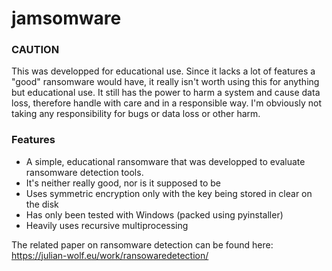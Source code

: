 # jamsomware

### CAUTION
This was developped for educational use. Since it lacks a lot of features a "good" ransomware would have, it really isn't worth using this for anything but educational use. It still has the power to harm a system and cause data loss, therefore handle with care and in a responsible way. I'm obviously not taking any responsibility for bugs or data loss or other harm.

### Features
* A simple, educational ransomware that was developped to evaluate ransomware detection tools.
* It's neither really good, nor is it supposed to be
* Uses symmetric encryption only with the key being stored in clear on the disk
* Has only been tested with Windows (packed using pyinstaller)
* Heavily uses recursive multiprocessing

The related paper on ransomware detection can be found here:  https://julian-wolf.eu/work/ransowaredetection/


